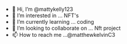 - 👋 Hi, I’m @mattykelly123
- 👀 I’m interested in ... NFT's 
- 🌱 I’m currently learning ... coding 
- 💞️ I’m looking to collaborate on ... Nft project 
- 📫 How to reach me ...@matthewkelvinC3

<!---
mattykelly123/mattykelly123 is a ✨ special ✨ repository because its `README.md` (this file) appears on your GitHub profile.
You can click the Preview link to take a look at your changes.
--->
